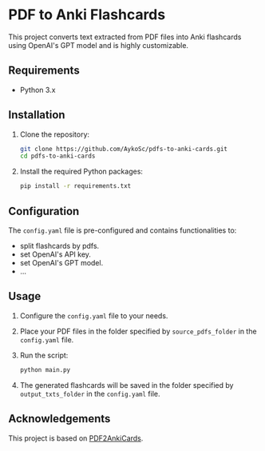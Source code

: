 # PDF to Anki Flashcards

This project converts text extracted from PDF files into Anki flashcards using OpenAI's GPT model and is highly customizable.

## Requirements

- Python 3.x

## Installation

1. Clone the repository:
    ```sh
    git clone https://github.com/AykoSc/pdfs-to-anki-cards.git
    cd pdfs-to-anki-cards
    ```

2. Install the required Python packages:
    ```sh
    pip install -r requirements.txt
    ```

## Configuration

The `config.yaml` file is pre-configured and contains functionalities to:
- split flashcards by pdfs.
- set OpenAI's API key.
- set OpenAI's GPT model.
- ...

## Usage

1. Configure the `config.yaml` file to your needs.

2. Place your PDF files in the folder specified by `source_pdfs_folder` in the `config.yaml` file.

3. Run the script:
    ```sh
    python main.py
    ```

4. The generated flashcards will be saved in the folder specified by `output_txts_folder` in the `config.yaml` file.

## Acknowledgements

This project is based on [PDF2AnkiCards](https://github.com/y0zg/PDF2AnkiCards).
